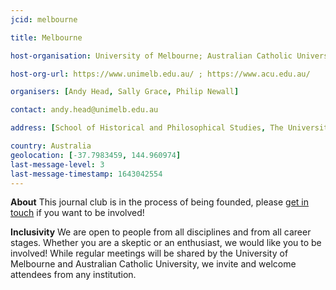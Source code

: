 ```yaml
---
jcid: melbourne

title: Melbourne 

host-organisation: University of Melbourne; Australian Catholic University 

host-org-url: https://www.unimelb.edu.au/ ; https://www.acu.edu.au/

organisers: [Andy Head, Sally Grace, Philip Newall] 

contact: andy.head@unimelb.edu.au 

address: [School of Historical and Philosophical Studies, The University of Melbourne, Professors Walk, 3010, Victoria]

country: Australia
geolocation: [-37.7983459, 144.960974]
last-message-level: 3
last-message-timestamp: 1643042554
---
```


**About**
This journal club is in the process of being founded, please [get in touch](Andy.head@unimelb.edu.au) if you want to be involved!

**Inclusivity**
We are open to people from all disciplines and from all career stages. Whether you are a skeptic or an enthusiast, we would like you to be involved!
While regular meetings will be shared by the University of Melbourne and Australian Catholic University, we invite and welcome attendees from any institution.
